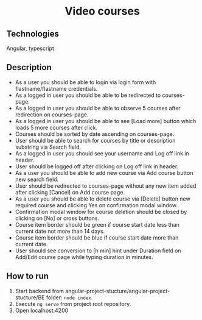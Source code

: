 <h1 align="center">Video courses</h1>

## Technologies
Angular, typescript

## Description
- As a user you should be able to login via login form with flastname/flastname credentials.
- As a logged in user you should be able to be redirected to courses-page.
- As a logged in user you should be able to observe 5 courses after redirection on courses-page.
- As a logged in user you should be able to see [Load more] button which loads 5 more courses after click.
- Courses should be sorted by date ascending on courses-page.
- User should be able to search for courses by title or description substring via Search field.
- As a logged in user you should see your username and Log off link in header.
- User should be logged off after clicking on Log off link in header.
- As a user you should be able to add new course via Add course button new search field.
- User should be redirected to courses-page without any new item added after clicking [Cancel] on Add course page.
- As a user you should be able to delete course via [Delete] button new required course and clicking Yes on confirmation modal window.
- Confirmation modal window for course deletion should be closed by clicking on [No] or cross buttons.
- Course item border should be green if course start date less than current date not more than 14 days.
- Course item border should be blue if course start date more than current date.
- User should see conversion to [h min] hint under Duration field on Add/Edit course page while typing duration in minutes.

## How to run
1. Start backend from angular-project-stucture/angular-project-stucture/BE folder: `node index`.
2. Execute `ng serve` from project root repository.
4. Open localhost:4200
